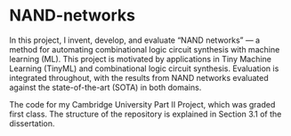 # NAND-networks

 In this project, I invent, develop, and evaluate “NAND networks” — a method for
 automating combinational logic circuit synthesis with machine learning (ML). This project
 is motivated by applications in Tiny Machine Learning (TinyML) and combinational
 logic circuit synthesis. Evaluation is integrated throughout, with the results from NAND
 networks evaluated against the state-of-the-art (SOTA) in both domains.

The code for my Cambridge University Part II Project, which was graded first class. The structure of the repository is explained in Section 3.1 of the dissertation.
